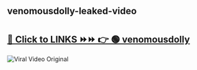 
 ## venomousdolly-leaked-video 

# <h2><a href="https://clipsfans.com/venomousdolly&ref=git">🔗 Click to LINKS ⏩⏩ 👉 🟢 venomousdolly </a></h2>

<a href="https://clipsfans.com/venomousdolly&ref=git" rel="nofollow" data-target="animated-image.originalLink"><img src="https://i.ibb.co.com/xMMVF88/686577567.gif" alt="Viral Video Original" style="max-width: 100%; display: inline-block;" data-target="animated-image.originalImage"></a>
